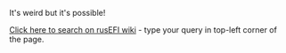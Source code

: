It's weird but it's possible!

[Click here to search on rusEFI wiki](https://github.com/rusefi/rusefi/search?type=Wikis) - type your query in top-left corner of the page.
